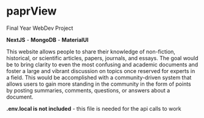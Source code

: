 # paprView

Final Year WebDev Project

**NextJS** - **MongoDB** - **MaterialUI**

This website allows people to share their knowledge of non-fiction, historical, or scientific articles, papers, journals, and essays. The goal would be to bring clarity to even the most confusing and academic documents and foster a large and vibrant discussion on topics once reserved for experts in a field. This would be accomplished with a community-driven system that allows users to gain more standing in the community in the form of points by posting summaries, comments, questions, or answers about a document.

**.env.local is not included** - this file is needed for the api calls to work
